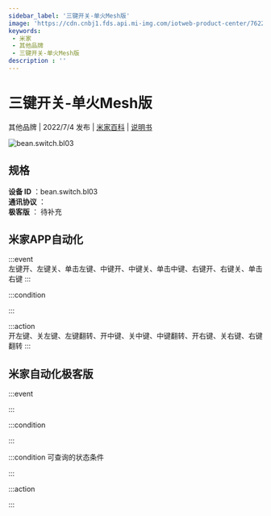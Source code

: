 ```yaml
---
sidebar_label: '三键开关-单火Mesh版'
image: 'https://cdn.cnbj1.fds.api.mi-img.com/iotweb-product-center/76226dd393d53b873bc331d9b15b2161_1652151836138.png?GalaxyAccessKeyId=AKVGLQWBOVIRQ3XLEW&Expires=9223372036854775807&Signature=SMgn1Uj8macnFgcFVhlcB7jwB0g='
keywords: 
 - 米家
 - 其他品牌
 - 三键开关-单火Mesh版
description : ''
---
```

# 三键开关-单火Mesh版

其他品牌 | 2022/7/4 发布 | [米家百科](https://home.mi.com/webapp/content/baike/product/index.html?model=bean.switch.bl03) | [说明书](https://home.mi.com/views/introduction.html?model=bean.switch.bl03&region=cn)

![bean.switch.bl03](https://cdn.cnbj1.fds.api.mi-img.com/iotweb-product-center/76226dd393d53b873bc331d9b15b2161_1652151836138.png?GalaxyAccessKeyId=AKVGLQWBOVIRQ3XLEW&Expires=9223372036854775807&Signature=SMgn1Uj8macnFgcFVhlcB7jwB0g=)

## 规格  
> 
**设备 ID** ：bean.switch.bl03  
**通讯协议** ：  
**极客版**  ： 待补充 


## 米家APP自动化  

:::event  
左键开、左键关、单击左键、中键开、中键关、单击中键、右键开、右键关、单击右键
:::

:::condition  

:::

:::action   
开左键、关左键、左键翻转、开中键、关中键、中键翻转、开右键、关右键、右键翻转
:::

## 米家自动化极客版  

:::event  

:::

:::condition  

:::

:::condition 可查询的状态条件  

:::

:::action  

:::

        
